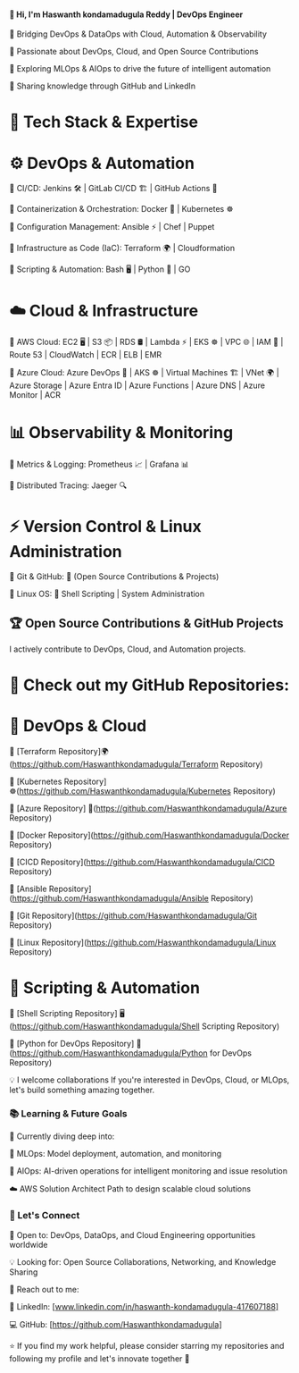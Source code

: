  #### 👋 Hi, I'm Haswanth kondamadugula Reddy |  DevOps Engineer

🚀 Bridging DevOps & DataOps with Cloud, Automation & Observability

🔹 Passionate about DevOps, Cloud, and Open Source Contributions

🔹 Exploring MLOps & AIOps to drive the future of intelligent automation

🔹 Sharing knowledge through GitHub and LinkedIn 

# 🔧 Tech Stack & Expertise

# ⚙️ DevOps & Automation

🔹 CI/CD: Jenkins 🛠️ | GitLab CI/CD 🏗️ | GitHub Actions 🚀

🔹 Containerization & Orchestration: Docker 🐳 | Kubernetes ☸️ 

🔹 Configuration Management: Ansible ⚡ | Chef | Puppet

🔹 Infrastructure as Code (IaC): Terraform 🌍 | Cloudformation

🔹 Scripting & Automation: Bash 🖥️ | Python 🐍 | GO

# ☁️ Cloud & Infrastructure

🔹 AWS Cloud: EC2 🖥️ | S3 📦 | RDS 🛢️ | Lambda ⚡ | EKS ☸️ | VPC 🌐 | IAM 🔑 | Route 53 | CloudWatch | ECR | ELB | EMR

🔹 Azure Cloud: Azure DevOps 🚀 | AKS ☸️ | Virtual Machines 🏗️ | VNet 🌍 | Azure Storage | Azure Entra ID | Azure Functions | Azure DNS | Azure Monitor | ACR

# 📊 Observability & Monitoring

🔹 Metrics & Logging: Prometheus 📈 | Grafana 📊 

🔹 Distributed Tracing: Jaeger 🔍

# ⚡ Version Control & Linux Administration

🔹 Git & GitHub: 📝 (Open Source Contributions & Projects)

🔹 Linux OS: 🐧 Shell Scripting | System Administration

## 🏆 Open Source Contributions & GitHub Projects

I actively contribute to DevOps, Cloud, and Automation projects.

# 🚀 Check out my GitHub Repositories:

# 📌 DevOps & Cloud

🔹 [Terraform Repository]🌍(https://github.com/Haswanthkondamadugula/Terraform Repository)

🔹 [Kubernetes Repository] ☸️(https://github.com/Haswanthkondamadugula/Kubernetes Repository)

🔹 [Azure Repository] 🚀(https://github.com/Haswanthkondamadugula/Azure Repository)

🔹 [Docker Repository](https://github.com/Haswanthkondamadugula/Docker Repository)

🔹 [CICD Repository](https://github.com/Haswanthkondamadugula/CICD Repository)

🔹 [Ansible Repository](https://github.com/Haswanthkondamadugula/Ansible Repository)

🔹 [Git Repository](https://github.com/Haswanthkondamadugula/Git Repository)

🔹 [Linux Repository](https://github.com/Haswanthkondamadugula/Linux Repository)

# 📌 Scripting & Automation

🔹 [Shell Scripting Repository] 🖥️(https://github.com/Haswanthkondamadugula/Shell Scripting Repository)

🔹 [Python for DevOps Repository] 🐍(https://github.com/Haswanthkondamadugula/Python for DevOps Repository)

💡 I welcome collaborations If you're interested in DevOps, Cloud, or MLOps, let's build something amazing together.

### 📚 Learning & Future Goals

🚀 Currently diving deep into:

🤖 MLOps: Model deployment, automation, and monitoring

🤖 AIOps: AI-driven operations for intelligent monitoring and issue resolution

☁️ AWS Solution Architect Path to design scalable cloud solutions

### 📢 Let's Connect

💼 Open to: DevOps, DataOps, and Cloud Engineering opportunities worldwide

💡 Looking for: Open Source Collaborations, Networking, and Knowledge Sharing

📩 Reach out to me:

🔗 LinkedIn: [www.linkedin.com/in/haswanth-kondamadugula-417607188]

💻 GitHub: [https://github.com/Haswanthkondamadugula]

⭐ If you find my work helpful, please consider starring my repositories and following my profile and let's innovate together 🎯

